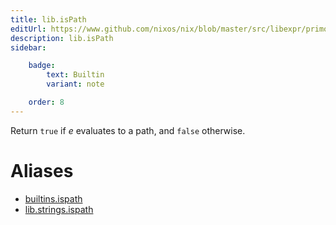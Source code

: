```yaml
---
title: lib.isPath
editUrl: https://www.github.com/nixos/nix/blob/master/src/libexpr/primops.cc
description: lib.isPath
sidebar:

    badge:
        text: Builtin
        variant: note

    order: 8
---
```


Return `true` if *e* evaluates to a path, and `false` otherwise.


# Aliases

- [builtins.ispath](/nix-doc-comments/reference/builtins/builtins-ispath)
- [lib.strings.ispath](/nix-doc-comments/reference/lib/strings/lib-strings-ispath)



